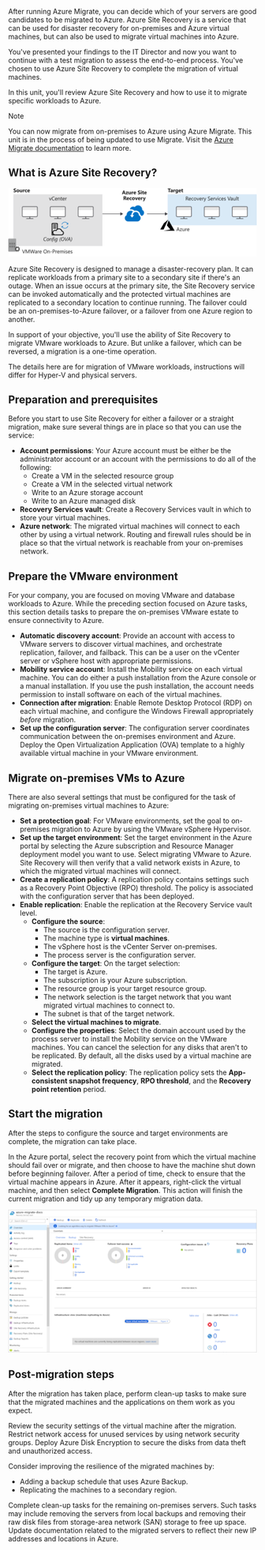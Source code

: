After running Azure Migrate, you can decide which of your servers are good candidates to be migrated to Azure. Azure Site Recovery is a service that can be used for disaster recovery for on-premises and Azure virtual machines, but can also be used to migrate virtual machines into Azure.

You've presented your findings to the IT Director and now you want to continue with a test migration to assess the end-to-end process. You've chosen to use Azure Site Recovery to complete the migration of virtual machines.

In this unit, you'll review Azure Site Recovery and how to use it to migrate specific workloads to Azure.

> [!NOTE]
> You can now migrate from on-premises to Azure using Azure Migrate. This unit is in the process of being updated to use Migrate. Visit the [Azure Migrate documentation](https://docs.microsoft.com/azure/migrate/migrate-services-overview?azure-portal=true) to learn more.

## What is Azure Site Recovery?

![The flow of migration from on-premises vCenter VMWare virtual machines to Azure with Azure Site Recovery](../media/4-vm-migration.svg)

Azure Site Recovery is designed to manage a disaster-recovery plan. It can replicate workloads from a primary site to a secondary site if there's an outage. When an issue occurs at the primary site, the Site Recovery service can be invoked automatically and the protected virtual machines are replicated to a secondary location to continue running. The failover could be an on-premises-to-Azure failover, or a failover from one Azure region to another.

In support of your objective, you'll use the ability of Site Recovery to migrate VMware workloads to Azure. But unlike a failover, which can be reversed, a migration is a one-time operation.

The details here are for migration of VMware workloads, instructions will differ for Hyper-V and physical servers.

## Preparation and prerequisites

Before you start to use Site Recovery for either a failover or a straight migration, make sure several things are in place so that you can use the service:

- **Account permissions**: Your Azure account must be either be the administrator account or an account with the permissions to do all of the following:
  - Create a VM in the selected resource group
  - Create a VM in the selected virtual network
  - Write to an Azure storage account
  - Write to an Azure managed disk
- **Recovery Services vault**: Create a Recovery Services vault in which to store your virtual machines.
- **Azure network**: The migrated virtual machines will connect to each other by using a virtual network. Routing and firewall rules should be in place so that the virtual network is reachable from your on-premises network.

## Prepare the VMware environment

For your company, you are focused on moving VMware and database workloads to Azure. While the preceding section focused on Azure tasks, this section details tasks to prepare the on-premises VMware estate to ensure connectivity to Azure.

- **Automatic discovery account**: Provide an account with access to VMware servers to discover virtual machines, and orchestrate replication, failover, and failback. This can be a user on the vCenter server or vSphere host with appropriate permissions.
- **Mobility service account**: Install the Mobility service on each virtual machine. You can do either a push installation from the Azure console or a manual installation. If you use the push installation, the account needs permission to install software on each of the virtual machines.
- **Connection after migration**: Enable Remote Desktop Protocol (RDP) on each virtual machine, and configure the Windows Firewall appropriately *before* migration.
- **Set up the configuration server**: The configuration server coordinates communication between the on-premises environment and Azure. Deploy the Open Virtualization Application (OVA) template to a highly available virtual machine in your VMware environment.

## Migrate on-premises VMs to Azure

There are also several settings that must be configured for the task of migrating on-premises virtual machines to Azure:

- **Set a protection goal**: For VMware environments, set the goal to on-premises migration to Azure by using the VMware vSphere Hypervisor.
- **Set up the target environment**: Set the target environment in the Azure portal by selecting the Azure subscription and Resource Manager deployment model you want to use. Select migrating VMware to Azure. Site Recovery will then verify that a valid network exists in Azure, to which the migrated virtual machines will connect.
- **Create a replication policy**: A replication policy contains settings such as a Recovery Point Objective (RPO) threshold. The policy is associated with the configuration server that has been deployed.
- **Enable replication**: Enable the replication at the Recovery Service vault level.
  - **Configure the source**:
    - The source is the configuration server.
    - The machine type is **virtual machines**.
    - The vSphere host is the vCenter Server on-premises.
    - The process server is the configuration server.
  - **Configure the target**: On the target selection:
    - The target is Azure.
    - The subscription is your Azure subscription.
    - The resource group is your target resource group.
    - The network selection is the target network that you want migrated virtual machines to connect to.
    - The subnet is that of the target network.
  - **Select the virtual machines to migrate**.
  - **Configure the properties**: Select the domain account used by the process server to install the Mobility service on the VMware machines. You can cancel the selection for any disks that aren't to be replicated. By default, all the disks used by a virtual machine are migrated.
  - **Select the replication policy**: The replication policy sets the **App-consistent snapshot frequency**, **RPO threshold**, and the **Recovery point retention** period.

## Start the migration

After the steps to configure the source and target environments are complete, the migration can take place.

In the Azure portal, select the recovery point from which the virtual machine should fail over or migrate, and then choose to have the machine shut down before beginning failover. After a period of time, check to ensure that the virtual machine appears in Azure. After it appears, right-click the virtual machine, and then select **Complete Migration**. This action will finish the current migration and tidy up any temporary migration data.

![Screenshot of the Azure Site Recovery dashboard](../media/4-azure-site-recovery-dashboard.png)

## Post-migration steps

After the migration has taken place, perform clean-up tasks to make sure that the migrated machines and the applications on them work as you expect.

Review the security settings of the virtual machine after the migration. Restrict network access for unused services by using network security groups. Deploy Azure Disk Encryption to secure the disks from data theft and unauthorized access.

Consider improving the resilience of the migrated machines by:

- Adding a backup schedule that uses Azure Backup.
- Replicating the machines to a secondary region.

Complete clean-up tasks for the remaining on-premises servers. Such tasks may include removing the servers from local backups and removing their raw disk files from storage-area network (SAN) storage to free up space. Update documentation related to the migrated servers to reflect their new IP addresses and locations in Azure.
